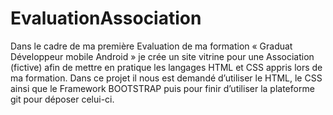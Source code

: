 # EvaluationAssociation
Dans le cadre de ma première Evaluation de ma formation « Graduat Développeur mobile Android » je crée un site vitrine pour une Association (fictive) afin de mettre en pratique les langages HTML et CSS appris lors de ma formation. 
Dans ce projet il nous est demandé d’utiliser le HTML, le CSS ainsi que le Framework BOOTSTRAP puis pour finir d’utiliser la plateforme git pour déposer celui-ci.
